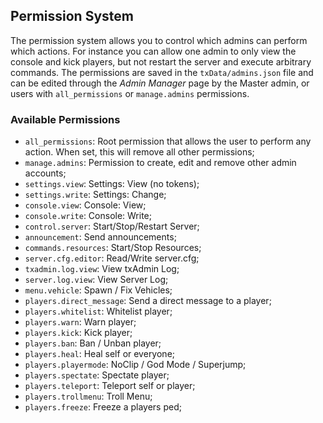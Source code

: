 ## Permission System
The permission system allows you to control which admins can perform which actions.
For instance you can allow one admin to only view the console and kick players, but not restart the server and execute arbitrary commands.
The permissions are saved in the `txData/admins.json` file and can be edited through the *Admin Manager* page by the Master admin, or users with `all_permissions` or `manage.admins` permissions.

### Available Permissions
- `all_permissions`: Root permission that allows the user to perform any action. When set, this will remove all other permissions;
- `manage.admins`: Permission to create, edit and remove other admin accounts;
- `settings.view`: Settings: View (no tokens);
- `settings.write`: Settings: Change;
- `console.view`: Console: View;
- `console.write`: Console: Write;
- `control.server`: Start/Stop/Restart Server;
- `announcement`: Send announcements;
- `commands.resources`: Start/Stop Resources;
- `server.cfg.editor`: Read/Write server.cfg;
- `txadmin.log.view`: View txAdmin Log;
- `server.log.view`: View Server Log;
- `menu.vehicle`: Spawn / Fix Vehicles;
- `players.direct_message`: Send a direct message to a player;
- `players.whitelist`: Whitelist player;
- `players.warn`: Warn player;
- `players.kick`: Kick player;
- `players.ban`: Ban / Unban player;
- `players.heal`: Heal self or everyone;
- `players.playermode`: NoClip / God Mode / Superjump;
- `players.spectate`: Spectate player;
- `players.teleport`: Teleport self or player;
- `players.trollmenu`: Troll Menu;
- `players.freeze`: Freeze a players ped;
